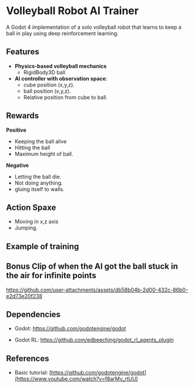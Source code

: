 # Volleyball Robot AI Trainer

A Godot 4 implementation of a solo volleyball robot that learns to keep a ball in play using deep reinforcement learning.


## Features

- **Physics-based volleyball mechanics**
  - RigidBody3D ball
- **AI controller with observation space**:
  - cube position (x,y,z).
  - ball position (x,y,z).
  - Relative position from cube to ball.
  
      
## Rewards
**Positive**
- Keeping the ball alive
- Hitting the ball
- Maximum height of ball.


**Negative**
- Letting the ball die.
- Not doing anything.
- gluing itself to walls.

## Action Spaxe
- Moving in x,z axis
- Jumping.

## Example of training


## Bonus Clip of when the AI got the ball stuck in the air for infinite points

https://github.com/user-attachments/assets/db58b04b-2d00-432c-86b0-e2d73e20f238

## Dependencies

- Godot: https://github.com/godotengine/godot

- Godot RL: https://github.com/edbeeching/godot_rl_agents_plugin

## References

- Basic tutorial: [https://github.com/godotengine/godot](https://www.youtube.com/watch?v=f8arMv_rtUU)



